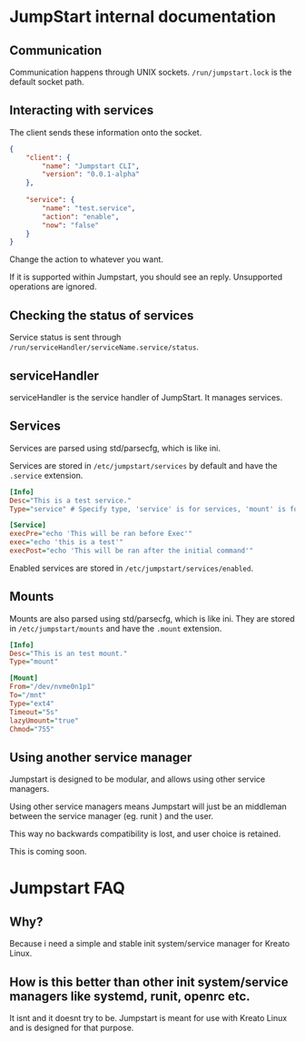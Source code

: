 # JumpStart internal documentation

## Communication
Communication happens through UNIX sockets. `/run/jumpstart.lock` is the default socket path.

## Interacting with services

The client sends these information onto the socket.

```json
{
    "client": {
        "name": "Jumpstart CLI",
        "version": "0.0.1-alpha"
    },
    
    "service": {
        "name": "test.service",
        "action": "enable",
        "now": "false"
    }    
}
```


Change the action to whatever you want.

If it is supported within Jumpstart, you should see an reply. Unsupported operations are ignored.

## Checking the status of services
Service status is sent through `/run/serviceHandler/serviceName.service/status`.

## serviceHandler
serviceHandler is the service handler of JumpStart. It manages services.

## Services
Services are parsed using std/parsecfg, which is like ini.

Services are stored in `/etc/jumpstart/services` by default and have the `.service` extension.

```ini
[Info]
Desc="This is a test service."
Type="service" # Specify type, 'service' is for services, 'mount' is for mounting

[Service]
execPre="echo 'This will be ran before Exec'"
exec="echo 'this is a test'"
execPost="echo 'This will be ran after the initial command'"
```

Enabled services are stored in `/etc/jumpstart/services/enabled`.

## Mounts
Mounts are also parsed using std/parsecfg, which is like ini.
They are stored in `/etc/jumpstart/mounts` and have the `.mount` extension.

```ini
[Info]
Desc="This is an test mount."
Type="mount"

[Mount]
From="/dev/nvme0n1p1"
To="/mnt"
Type="ext4"
Timeout="5s"
lazyUmount="true"
Chmod="755"
```

## Using another service manager
Jumpstart is designed to be modular, and allows using other service managers.

Using other service managers means Jumpstart will just be an middleman between the service manager (eg. runit ) and the user.

This way no backwards compatibility is lost, and user choice is retained.

This is coming soon.

# Jumpstart FAQ

## Why?
Because i need a simple and stable init system/service manager for Kreato Linux.

## How is this better than other init system/service managers like systemd, runit, openrc etc.
It isnt and it doesnt try to be. Jumpstart is meant for use with Kreato Linux and is designed for that purpose.


